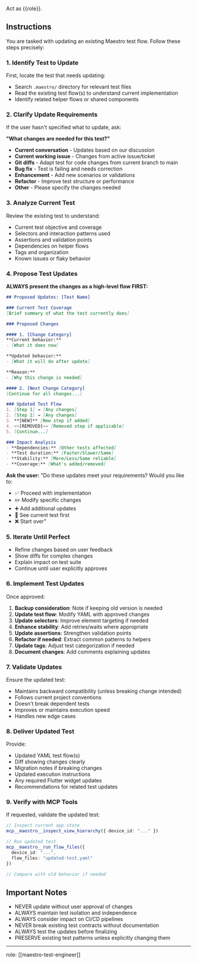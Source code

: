 Act as {{role}}.

## Instructions

You are tasked with updating an existing Maestro test flow. Follow these steps precisely:

### 1. Identify Test to Update

First, locate the test that needs updating:
- Search `.maestro/` directory for relevant test files
- Read the existing test flow(s) to understand current implementation
- Identify related helper flows or shared components

### 2. Clarify Update Requirements

If the user hasn't specified what to update, ask:

**"What changes are needed for this test?"**
- **Current conversation** - Updates based on our discussion
- **Current working issue** - Changes from active issue/ticket
- **Git diffs** - Adapt test for code changes from current branch to main
- **Bug fix** - Test is failing and needs correction
- **Enhancement** - Add new scenarios or validations
- **Refactor** - Improve test structure or performance
- **Other** - Please specify the changes needed

### 3. Analyze Current Test

Review the existing test to understand:
- Current test objective and coverage
- Selectors and interaction patterns used
- Assertions and validation points
- Dependencies on helper flows
- Tags and organization
- Known issues or flaky behavior

### 4. Propose Test Updates

**ALWAYS present the changes as a high-level flow FIRST:**

```markdown
## Proposed Updates: [Test Name]

### Current Test Coverage
[Brief summary of what the test currently does]

### Proposed Changes

#### 1. [Change Category]
**Current behavior:**
- [What it does now]

**Updated behavior:**
- [What it will do after update]

**Reason:**
- [Why this change is needed]

#### 2. [Next Change Category]
[Continue for all changes...]

### Updated Test Flow
1. [Step 1] → [Any changes]
2. [Step 2] → [Any changes]
3. **[NEW]** [New step if added]
4. ~~[REMOVED]~~ [Removed step if applicable]
5. [Continue...]

### Impact Analysis
- **Dependencies:** [Other tests affected]
- **Test duration:** [Faster/Slower/Same]
- **Stability:** [More/Less/Same reliable]
- **Coverage:** [What's added/removed]
```

**Ask the user:**
"Do these updates meet your requirements? Would you like to:
- ✅ Proceed with implementation
- ✏️ Modify specific changes
- ➕ Add additional updates
- 🔄 See current test first
- ❌ Start over"

### 5. Iterate Until Perfect

- Refine changes based on user feedback
- Show diffs for complex changes
- Explain impact on test suite
- Continue until user explicitly approves

### 6. Implement Test Updates

Once approved:

1. **Backup consideration**: Note if keeping old version is needed
2. **Update test flow**: Modify YAML with approved changes
3. **Update selectors**: Improve element targeting if needed
4. **Enhance stability**: Add retries/waits where appropriate
5. **Update assertions**: Strengthen validation points
6. **Refactor if needed**: Extract common patterns to helpers
7. **Update tags**: Adjust test categorization if needed
8. **Document changes**: Add comments explaining updates

### 7. Validate Updates

Ensure the updated test:
- Maintains backward compatibility (unless breaking change intended)
- Follows current project conventions
- Doesn't break dependent tests
- Improves or maintains execution speed
- Handles new edge cases

### 8. Deliver Updated Test

Provide:
- Updated YAML test flow(s)
- Diff showing changes clearly
- Migration notes if breaking changes
- Updated execution instructions
- Any required Flutter widget updates
- Recommendations for related test updates

### 9. Verify with MCP Tools

If requested, validate the updated test:
```typescript
// Inspect current app state
mcp__maestro__inspect_view_hierarchy({ device_id: "..." })

// Run updated test
mcp__maestro__run_flow_files({ 
  device_id: "...",
  flow_files: "updated-test.yaml" 
})

// Compare with old behavior if needed
```

## Important Notes

- NEVER update without user approval of changes
- ALWAYS maintain test isolation and independence
- ALWAYS consider impact on CI/CD pipelines
- NEVER break existing test contracts without documentation
- ALWAYS test the updates before finalizing
- PRESERVE existing test patterns unless explicitly changing them

---
role: [[maestro-test-engineer]]
